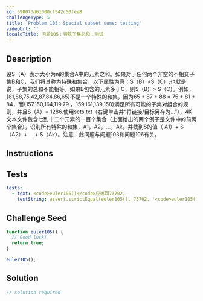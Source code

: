 ```yaml
---
id: 5900f3d61000cf542c50fee8
challengeType: 5
title: 'Problem 105: Special subset sums: testing'
videoUrl: ''
localeTitle: 问题105：特殊子集总和：测试
---
```


## Description
<section id="description">设S（A）表示大小为n的集合A中的元素之和。如果对于任何两个非空的不相交子集B和C，我们将其称为特殊和集合，以下属性为真：S（B）≠S（C）;也就是说，子集的总和不能相等。如果B包含的元素多于C，则S（B）&gt; S（C）。例如，{81,88,75,42,87,84,86,65}不是一个特殊的和集，因为65 + 87 + 88 = 75 + 81 + 84，而{157,150,164,119,79 ，159,161,139,158}满足所有可能的子集对组合的规则，并且S（A）= 1286.使用sets.txt（右键单击并“将链接/目标另存为...”），4K文本文件包含七到十二个元素的一百个集合（上面给出的两个例子是文件中的前两个集合），识别所有特殊的和集，A1，A2，...，Ak，并找到S的值（ A1）+ S（A2）+ ... + S（Ak）。注意：此问题与问题103和问题106有关。 </section>

## Instructions
<section id="instructions">
</section>

## Tests
<section id='tests'>

```yml
tests:
  - text: <code>euler105()</code>应返回73702。
    testString: assert.strictEqual(euler105(), 73702, '<code>euler105()</code> should return 73702.');

```

</section>

## Challenge Seed
<section id='challengeSeed'>

<div id='js-seed'>

```js
function euler105() {
  // Good luck!
  return true;
}

euler105();

```

</div>



</section>

## Solution
<section id='solution'>

```js
// solution required
```
</section>
